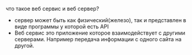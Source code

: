 что такое веб сервис и веб сервер?
- сервер может быть как физический(железо), так и представлен в виде программы у которой есть API
- Веб сервис это приложение которое взаимодействует с другими серверами. Например передача информации с одного сайта на другой.
